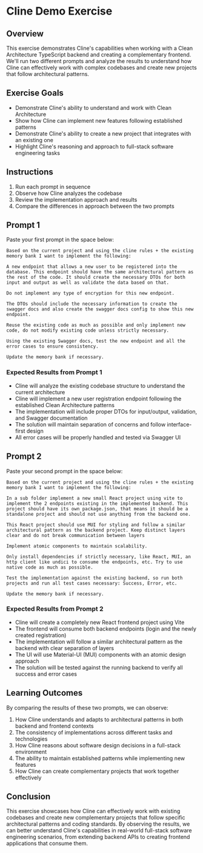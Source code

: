 # Cline Demo Exercise

## Overview

This exercise demonstrates Cline's capabilities when working with a Clean Architecture TypeScript backend and creating a complementary frontend. We'll run two different prompts and analyze the results to understand how Cline can effectively work with complex codebases and create new projects that follow architectural patterns.

## Exercise Goals

- Demonstrate Cline's ability to understand and work with Clean Architecture
- Show how Cline can implement new features following established patterns
- Demonstrate Cline's ability to create a new project that integrates with an existing one
- Highlight Cline's reasoning and approach to full-stack software engineering tasks

## Instructions

1. Run each prompt in sequence
2. Observe how Cline analyzes the codebase
3. Review the implementation approach and results
4. Compare the differences in approach between the two prompts

## Prompt 1

Paste your first prompt in the space below:

```
Based on the current project and using the cline rules + the existing memory bank I want to implement the following:

A new endpoint that allows a new user to be registered into the database. This endpoint should have the same architectural pattern as the rest of the code. It should create the necessary DTOs for both input and output as well as validate the data based on that.

Do not implement any type of encryption for this new endpoint.

The DTOs should include the necessary information to create the swagger docs and also create the swagger docs config to show this new endpoint.

Reuse the existing code as much as possible and only implement new code, do not modify existing code unless strictly necessary.

Using the existing Swagger docs, test the new endpoint and all the error cases to ensure consistency.

Update the memory bank if necessary.

```

### Expected Results from Prompt 1

- Cline will analyze the existing codebase structure to understand the current architecture
- Cline will implement a new user registration endpoint following the established Clean Architecture patterns
- The implementation will include proper DTOs for input/output, validation, and Swagger documentation
- The solution will maintain separation of concerns and follow interface-first design
- All error cases will be properly handled and tested via Swagger UI

## Prompt 2

Paste your second prompt in the space below:

```
Based on the current project and using the cline rules + the existing memory bank I want to implement the following:

In a sub folder implement a new small React project using vite to implement the 2 endpoints existing in the implemented backend. This project should have its own package.json, that means it should be a standalone project and should not use anything from the backend one.

This React project should use MUI for styling and follow a similar architectural pattern as the backend project. Keep distinct layers clear and do not break communication between layers

Implement atomic components to maintain scalability.

Only install dependencies if strictly necessary, like React, MUI, an http client like undici to consume the endpoints, etc. Try to use native code as much as possible.

Test the implementation against the existing backend, so run both projects and run all test cases necessary: Success, Error, etc.

Update the memory bank if necessary.
```

### Expected Results from Prompt 2

- Cline will create a completely new React frontend project using Vite
- The frontend will consume both backend endpoints (login and the newly created registration)
- The implementation will follow a similar architectural pattern as the backend with clear separation of layers
- The UI will use Material-UI (MUI) components with an atomic design approach
- The solution will be tested against the running backend to verify all success and error cases

## Learning Outcomes

By comparing the results of these two prompts, we can observe:

1. How Cline understands and adapts to architectural patterns in both backend and frontend contexts
2. The consistency of implementations across different tasks and technologies
3. How Cline reasons about software design decisions in a full-stack environment
4. The ability to maintain established patterns while implementing new features
5. How Cline can create complementary projects that work together effectively

## Conclusion

This exercise showcases how Cline can effectively work with existing codebases and create new complementary projects that follow specific architectural patterns and coding standards. By observing the results, we can better understand Cline's capabilities in real-world full-stack software engineering scenarios, from extending backend APIs to creating frontend applications that consume them.
